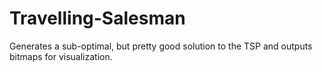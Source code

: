 # Travelling-Salesman
Generates a sub-optimal, but pretty good solution to the TSP and outputs bitmaps for visualization.
